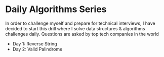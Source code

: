 # Daily Algorithms Series
In order to challenge myself and prepare for technical interviews, I have decided to start this drill where I solve data structures & algorithms challenges daily. Questions are asked by top tech companies in the world

* Day 1: Reverse String
* Day 2: Valid Palindrome
